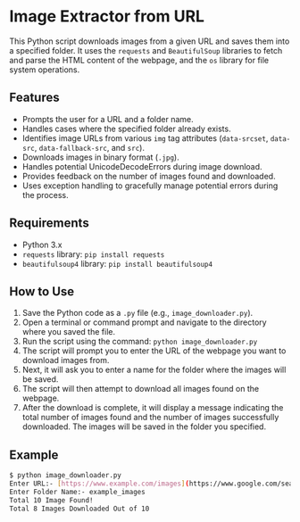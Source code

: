 # Image Extractor from URL

This Python script downloads images from a given URL and saves them into a specified folder. It uses the `requests` and `BeautifulSoup` libraries to fetch and parse the HTML content of the webpage, and the `os` library for file system operations.

## Features

*   Prompts the user for a URL and a folder name.
*   Handles cases where the specified folder already exists.
*   Identifies image URLs from various `img` tag attributes (`data-srcset`, `data-src`, `data-fallback-src`, and `src`).
*   Downloads images in binary format (`.jpg`).
*   Handles potential UnicodeDecodeErrors during image download.
*   Provides feedback on the number of images found and downloaded.
*   Uses exception handling to gracefully manage potential errors during the process.

## Requirements

*   Python 3.x
*   `requests` library: `pip install requests`
*   `beautifulsoup4` library: `pip install beautifulsoup4`

## How to Use

1.  Save the Python code as a `.py` file (e.g., `image_downloader.py`).
2.  Open a terminal or command prompt and navigate to the directory where you saved the file.
3.  Run the script using the command: `python image_downloader.py`
4.  The script will prompt you to enter the URL of the webpage you want to download images from.
5.  Next, it will ask you to enter a name for the folder where the images will be saved.
6.  The script will then attempt to download all images found on the webpage.
7.  After the download is complete, it will display a message indicating the total number of images found and the number of images successfully downloaded.  The images will be saved in the folder you specified.

## Example

```bash
$ python image_downloader.py
Enter URL:- [https://www.example.com/images](https://www.google.com/search?q=https://www.example.com/images)
Enter Folder Name:- example_images
Total 10 Image Found!
Total 8 Images Downloaded Out of 10
